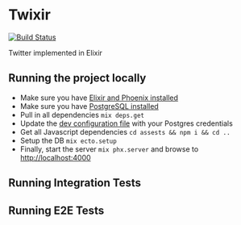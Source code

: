 # Twixir

[![Build Status](https://semaphoreci.com/api/v1/silbermm/twixer/branches/master/badge.svg)](https://semaphoreci.com/silbermm/twixer)

Twitter implemented in Elixir

## Running the project locally

 * Make sure you have [Elixir and Phoenix installed](https://hexdocs.pm/phoenix/installation.html)
 * Make sure you have [PostgreSQL installed](https://wiki.postgresql.org/wiki/Detailed_installation_guides)
 * Pull in all dependencies `mix deps.get`
 * Update the [dev configuration file](./config/dev.exs) with your Postgres credentials
 * Get all Javascript dependencies `cd assests && npm i && cd ..`
 * Setup the DB `mix ecto.setup`
 * Finally, start the server `mix phx.server` and browse to [http://localhost:4000](http://localhost:4000)

## Running Integration Tests

## Running E2E Tests
